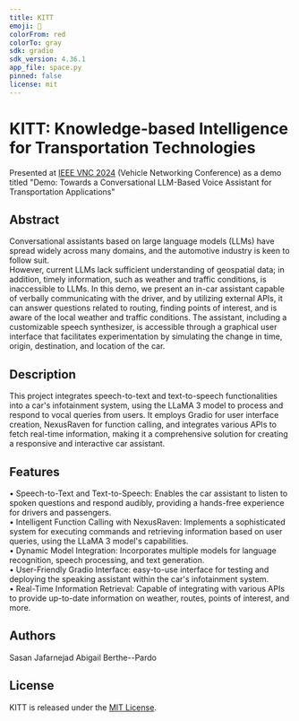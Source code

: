 ```yaml
---
title: KITT
emoji: 🦀
colorFrom: red
colorTo: gray
sdk: gradio
sdk_version: 4.36.1
app_file: space.py
pinned: false
license: mit
---
```


# KITT: Knowledge-based Intelligence for Transportation Technologies

Presented at [IEEE VNC 2024](https://ieee-vnc.org/2024/) (Vehicle Networking Conference) as a demo titled "Demo: Towards a Conversational LLM-Based Voice Assistant for Transportation Applications"

## Abstract

Conversational assistants based on large language models (LLMs) have spread widely across many domains, and the automotive industry is keen to follow suit.  
However, current LLMs lack sufficient understanding of geospatial data; in addition, timely information, such as weather and traffic conditions, is inaccessible to LLMs.
In this demo, we present an in-car assistant capable of verbally communicating with the driver, and by utilizing external APIs, it can answer questions related to routing, finding points of interest, and is aware of the local weather and traffic conditions.
The assistant, including a customizable speech synthesizer, is accessible through a graphical user interface that facilitates experimentation by simulating the change in time, origin, destination, and location of the car.


## Description

This project integrates speech-to-text and text-to-speech functionalities into a car's infotainment system, using the LLaMA 3 model to process and respond to vocal queries from users. It employs Gradio for user interface creation, NexusRaven for function calling, and integrates various APIs to fetch real-time information, making it a comprehensive solution for creating a responsive and interactive car assistant.

## Features

•	Speech-to-Text and Text-to-Speech: Enables the car assistant to listen to spoken questions and respond audibly, providing a hands-free experience for drivers and passengers.  
•	Intelligent Function Calling with NexusRaven: Implements a sophisticated system for executing commands and retrieving information based on user queries, using the LLaMA 3 model's capabilities.  
•	Dynamic Model Integration: Incorporates multiple models for language recognition, speech processing, and text generation.  
•	User-Friendly Gradio Interface: easy-to-use interface for testing and deploying the speaking assistant within the car's infotainment system.  
•	Real-Time Information Retrieval: Capable of integrating with various APIs to provide up-to-date information on weather, routes, points of interest, and more.


## Authors

Sasan Jafarnejad
Abigail Berthe--Pardo


## License

KITT is released under the [MIT License](https://opensource.org/licenses/MIT).